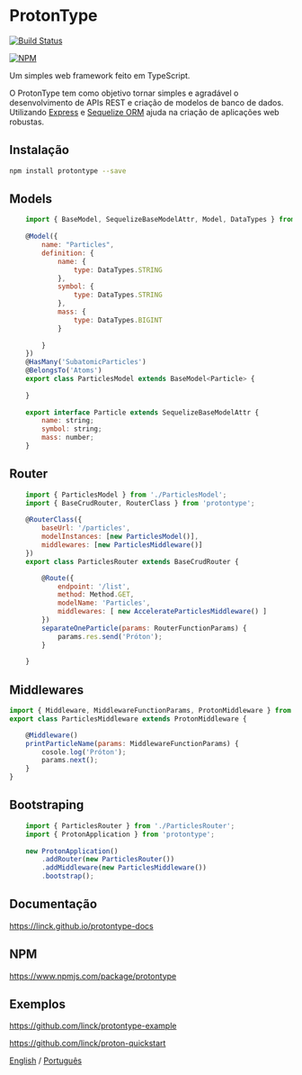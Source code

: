 # ProtonType

[![Build Status](https://travis-ci.org/linck/protontype.svg?branch=develop)](https://travis-ci.org/linck/protontype)

[![NPM](https://nodei.co/npm/protontype.png?downloads=true&downloadRank=true&stars=true)](https://nodei.co/npm/protontype/)

Um simples web framework feito em TypeScript.

O ProtonType tem como objetivo tornar simples e agradável o desenvolvimento de APIs REST e criação de modelos de banco de dados. Utilizando [Express](http://expressjs.com/ "") e [Sequelize ORM](http://docs.sequelizejs.com/ "") ajuda na criação de aplicações web robustas.

## Instalação
```bash
npm install protontype --save
```
 
## Models

```javascript
    import { BaseModel, SequelizeBaseModelAttr, Model, DataTypes } from 'protontype';
    
    @Model({
        name: "Particles",
        definition: {
            name: {
                type: DataTypes.STRING
            },
            symbol: {
                type: DataTypes.STRING
            },
            mass: {
                type: DataTypes.BIGINT
            }
    
        }
    })
    @HasMany('SubatomicParticles')
    @BelongsTo('Atoms')
    export class ParticlesModel extends BaseModel<Particle> {
    
    }
    
    export interface Particle extends SequelizeBaseModelAttr {
        name: string;
        symbol: string;
        mass: number;
    }
```

## Router

```javascript
    import { ParticlesModel } from './ParticlesModel';
    import { BaseCrudRouter, RouterClass } from 'protontype';
    
    @RouterClass({
        baseUrl: '/particles',
        modelInstances: [new ParticlesModel()],
        middlewares: [new ParticlesMiddleware()]
    })
    export class ParticlesRouter extends BaseCrudRouter {

        @Route({
            endpoint: '/list',
            method: Method.GET,
            modelName: 'Particles',
            middlewares: [ new AccelerateParticlesMiddleware() ]
        })
        separateOneParticle(params: RouterFunctionParams) {
            params.res.send('Próton');
        }
    
    }
```

## Middlewares

```javascript
import { Middleware, MiddlewareFunctionParams, ProtonMiddleware } from 'protontype';
export class ParticlesMiddleware extends ProtonMiddleware {

    @Middleware()
    printParticleName(params: MiddlewareFunctionParams) {
        cosole.log('Próton');
        params.next();
    }
}
```

## Bootstraping

```javascript
    import { ParticlesRouter } from './ParticlesRouter';
    import { ProtonApplication } from 'protontype';
    
    new ProtonApplication()
        .addRouter(new ParticlesRouter())
        .addMiddleware(new ParticlesMiddleware())
        .bootstrap();
```
## Documentação
https://linck.github.io/protontype-docs

## NPM
https://www.npmjs.com/package/protontype

## Exemplos
<https://github.com/linck/protontype-example>

<https://github.com/linck/proton-quickstart>

[English](https://github.com/linck/protontype/blob/develop/README_en.md "") / [Português](https://github.com/linck/protontype/blob/develop/README.md "")
